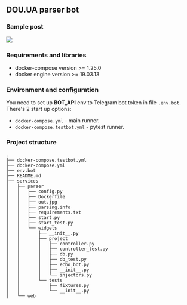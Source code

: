 ## DOU.UA parser bot
### Sample post
![](https://github.com/noasck/dou_parser/blob/master/sample.png)
### Requirements and libraries

- docker-compose version >= 1.25.0
- docker engine version >= 19.03.13


### Environment and configuration
You need to set up **BOT_API** env to Telegram bot token in file ``` .env.bot ```.
There's 2 start up options: 
- ``` docker-compose.yml ``` - main runner.
- ``` docker-compose.testbot.yml ``` - pytest runner.

### Project structure
``` 
.
├── docker-compose.testbot.yml
├── docker-compose.yml
├── env.bot
├── README.md
├── services
│   ├── parser
│   │   ├── config.py
│   │   ├── Dockerfile
│   │   ├── out.jpg
│   │   ├── parsing.info
│   │   ├── requirements.txt
│   │   ├── start.py
│   │   ├── start_test.py
│   │   └── widgets
│   │       ├── __init__.py
│   │       ├── project
│   │       │   ├── controller.py
│   │       │   ├── controller_test.py
│   │       │   ├── db.py
│   │       │   ├── db_test.py
│   │       │   ├── echo_bot.py
│   │       │   ├── __init__.py
│   │       │   └── injectors.py
│   │       └── tests
│   │           ├── fixtures.py
│   │           └── __init__.py
│   └── web
```
